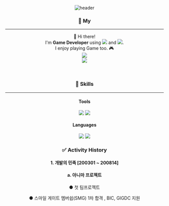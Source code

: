 <div align="center">
  
![header](https://capsule-render.vercel.app/api?type=Cylinder&color=auto&height=300&section=header&text=DogFootprint&fontSize=90)

### 🐲 My
--- 
👋 Hi there!  
I'm **Game Developer** using <img src="https://img.shields.io/badge/Unity-000000?style=flat-square&logo=Unity&logoColor=white"/> and <img src="https://img.shields.io/badge/Cocos Creator-55C2E1?style=flat-square&logo=Cocos&logoColor=white"/>.  
I enjoy playing Game too. 🎮  
<a href="mailto:minwoobin2000@gmail.com"><img src="https://img.shields.io/badge/minwoobin2000@gmail.com-EA4335?style=flat-square&logo=Gmail&logoColor=white"/></a>  
<a href="https://www.instagram.com/0r7l_ubinzzang/"><img src="https://img.shields.io/badge/woonenii-E4405F?style=flat-square&logo=Instagram&logoColor=white"/></a>  
<br />
<br />
  
### 💪 Skills 
---
#### Tools
<img src="https://img.shields.io/badge/Unity-000000?style=flat-square&logo=Unity&logoColor=white"/> <img src="https://img.shields.io/badge/Cocos Creator-55C2E1?style=flat-square&logo=Cocos&logoColor=white"/> 
#### Languages
<img src="https://img.shields.io/badge/C Sharp-239120?style=flat-square&logo=C Sharp&logoColor=white"/> <img src="https://img.shields.io/badge/TypeScript-3178C6?style=flat-square&logo=TypeScript&logoColor=white"/>



### ✅ Activity History

#### 1. 개발의 민족 [200301 ~ 200814]
#### a. 아니마 프로젝트
● 첫 팀프로젝트

● 스마일 게이트 멤버쉽(SMG) 1차 합격 , BIC, GIGDC 지원
</div>
